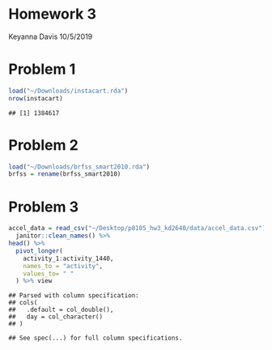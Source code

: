Homework 3
================
Keyanna Davis
10/5/2019

Problem 1
=========

``` r
load("~/Downloads/instacart.rda")
nrow(instacart)
```

    ## [1] 1384617

Problem 2
=========

``` r
load("~/Downloads/brfss_smart2010.rda")
brfss = rename(brfss_smart2010)
```

Problem 3
=========

``` r
accel_data = read_csv("~/Desktop/p8105_hw3_kd2640/data/accel_data.csv") %>% 
  janitor::clean_names() %>% 
head() %>% 
  pivot_longer(
    activity_1:activity_1440,
    names_to = "activity",
    values_to= " "
  ) %>% view 
```

    ## Parsed with column specification:
    ## cols(
    ##   .default = col_double(),
    ##   day = col_character()
    ## )

    ## See spec(...) for full column specifications.
